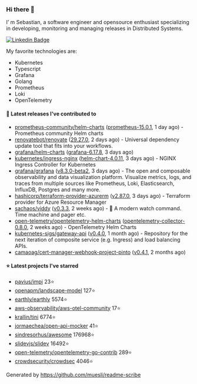 ### Hi there 👋

I’ m Sebastian, a software engineer and opensource enthusiast specializing in developing, monitoring and managing releases in Distributed Systems.

[![Linkedin Badge](https://img.shields.io/badge/-LinkedIn-blue?style=flat&logo=Linkedin&logoColor=white&link=https://www.linkedin.com/in/sebastian-poxhofer/)](https://www.linkedin.com/in/sebastian-poxhofer/)

My favorite technologies are:
 - Kubernetes
 - Typescript
 - Grafana
 - Golang
 - Prometheus
 - Loki
 - OpenTelemetry




#### 🚀 Latest releases I've contributed to

- [prometheus-community/helm-charts](https://github.com/prometheus-community/helm-charts) ([prometheus-15.0.1](https://github.com/prometheus-community/helm-charts/releases/tag/prometheus-15.0.1), 1 day ago) - Prometheus community Helm charts
- [renovatebot/renovate](https://github.com/renovatebot/renovate) ([29.27.0](https://github.com/renovatebot/renovate/releases/tag/29.27.0), 2 days ago) - Universal dependency update tool that fits into your workflows.
- [grafana/helm-charts](https://github.com/grafana/helm-charts) ([grafana-6.17.8](https://github.com/grafana/helm-charts/releases/tag/grafana-6.17.8), 3 days ago)
- [kubernetes/ingress-nginx](https://github.com/kubernetes/ingress-nginx) ([helm-chart-4.0.11](https://github.com/kubernetes/ingress-nginx/releases/tag/helm-chart-4.0.11), 3 days ago) - NGINX Ingress Controller for Kubernetes
- [grafana/grafana](https://github.com/grafana/grafana) ([v8.3.0-beta2](https://github.com/grafana/grafana/releases/tag/v8.3.0-beta2), 3 days ago) - The open and composable observability and data visualization platform. Visualize metrics, logs, and traces from multiple sources like Prometheus, Loki, Elasticsearch, InfluxDB, Postgres and many more. 
- [hashicorp/terraform-provider-azurerm](https://github.com/hashicorp/terraform-provider-azurerm) ([v2.87.0](https://github.com/hashicorp/terraform-provider-azurerm/releases/tag/v2.87.0), 3 days ago) - Terraform provider for Azure Resource Manager
- [sachaos/viddy](https://github.com/sachaos/viddy) ([v0.3.3](https://github.com/sachaos/viddy/releases/tag/v0.3.3), 2 weeks ago) - 👀 A modern watch command. Time machine and pager etc.
- [open-telemetry/opentelemetry-helm-charts](https://github.com/open-telemetry/opentelemetry-helm-charts) ([opentelemetry-collector-0.8.0](https://github.com/open-telemetry/opentelemetry-helm-charts/releases/tag/opentelemetry-collector-0.8.0), 2 weeks ago) - OpenTelemetry Helm Charts
- [kubernetes-sigs/gateway-api](https://github.com/kubernetes-sigs/gateway-api) ([v0.4.0](https://github.com/kubernetes-sigs/gateway-api/releases/tag/v0.4.0), 1 month ago) - Repository for the next iteration of composite service (e.g. Ingress) and load balancing APIs.
- [camaoag/cert-manager-webhook-project-pinto](https://github.com/camaoag/cert-manager-webhook-project-pinto) ([v0.4.1](https://github.com/camaoag/cert-manager-webhook-project-pinto/releases/tag/v0.4.1), 2 months ago)

#### ⭐ Latest projects I've starred

- [pavius/impi](https://github.com/pavius/impi}) 23⭐
- [openapm/landscape-model](https://github.com/openapm/landscape-model}) 127⭐
- [earthly/earthly](https://github.com/earthly/earthly}) 5574⭐
- [aws-observability/aws-otel-community](https://github.com/aws-observability/aws-otel-community}) 17⭐
- [krallin/tini](https://github.com/krallin/tini}) 6774⭐
- [jormaechea/open-api-mocker](https://github.com/jormaechea/open-api-mocker}) 41⭐
- [sindresorhus/awesome](https://github.com/sindresorhus/awesome}) 176968⭐
- [slidevjs/slidev](https://github.com/slidevjs/slidev}) 16492⭐
- [open-telemetry/opentelemetry-go-contrib](https://github.com/open-telemetry/opentelemetry-go-contrib}) 289⭐
- [crowdsecurity/crowdsec](https://github.com/crowdsecurity/crowdsec}) 4046⭐



Generated by https://github.com/muesli/readme-scribe
